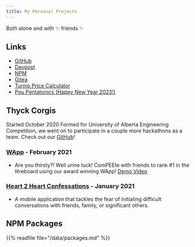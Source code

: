 ```yaml
---
title: My Personal Projects
---
```


Both alone and with :sparkles: friends :sparkles:

## Links

- [GitHub](https://github.com/cbebe)
- [Devpost](https://devpost.com/charlesancheta)
- [NPM](https://npmjs.com/~cbebe)
- [Gitea](https://git.thyck.top/)
- [Turnip Price Calculator](/turnip)
- [Pou Pentatonics (Happy New Year 2023!)](/post/pou)

## Thyck Corgis

Started October 2020 Formed for University of Alberta Engineering Competition, we went on to participate in a couple
more hackathons as a team. Check out our [GitHub](https://github.com/thyckcorgis)!

### [WApp](https://devpost.com/software/wapp) - February 2021

- Are you thirsty?! Well urine luck! ComPEEte with friends to rank #1 in the litreboard using our award winning WApp!
  [Demo Video](https://youtu.be/BXuvQGEnreE)

### [Heart 2 Heart Confessations](https://devpost.com/software/heart-2-heart) - January 2021

- A mobile application that tackles the fear of initiating difficult conversations with friends, family, or significant
  others.

## NPM Packages

{{% readfile file="/data/packages.md" %}}
